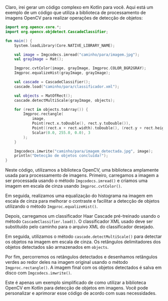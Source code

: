 Claro, irei gerar um código complexo em Kotlin para você. Aqui está um exemplo de um código que utiliza a biblioteca de processamento de imagens OpenCV para realizar operações de detecção de objetos:

```kotlin
import org.opencv.core.*;
import org.opencv.objdetect.CascadeClassifier;

fun main() {
    System.loadLibrary(Core.NATIVE_LIBRARY_NAME);

    val image = Imgcodecs.imread("caminho/para/imagem.jpg");
    val grayImage = Mat();

    Imgproc.cvtColor(image, grayImage, Imgproc.COLOR_BGR2GRAY);
    Imgproc.equalizeHist(grayImage, grayImage);

    val cascade = CascadeClassifier();
    cascade.load("caminho/para/classificador.xml");

    val objects = MatOfRect();
    cascade.detectMultiScale(grayImage, objects);

    for (rect in objects.toArray()) {
        Imgproc.rectangle(
            image,
            Point(rect.x.toDouble(), rect.y.toDouble()),
            Point((rect.x + rect.width).toDouble(), (rect.y + rect.height).toDouble()),
            Scalar(0.0, 255.0, 0.0), 3
        );
    }

    Imgcodecs.imwrite("caminho/para/imagem_detectada.jpg", image);
    println("Detecção de objetos concluída!");
}
```

Neste código, utilizamos a biblioteca OpenCV, uma biblioteca amplamente usada para processamento de imagens. Primeiro, carregamos a imagem a ser processada usando o método `Imgcodecs.imread()` e criamos uma imagem em escala de cinza usando `Imgproc.cvtColor()`.

Em seguida, realizamos uma equalização do histograma na imagem em escala de cinza para melhorar o contraste e facilitar a detecção de objetos utilizando o método `Imgproc.equalizeHist()`.

Depois, carregamos um classificador Haar Cascade pré-treinado usando o método `CascadeClassifier.load()`. O classificador XML usado deve ser substituído pelo caminho para o arquivo XML do classificador desejado.

Em seguida, utilizamos o método `cascade.detectMultiScale()` para detectar os objetos na imagem em escala de cinza. Os retângulos delimitadores dos objetos detectados são armazenados em `objects`.

Por fim, percorremos os retângulos detectados e desenhamos retângulos verdes ao redor deles na imagem original usando o método `Imgproc.rectangle()`. A imagem final com os objetos detectados é salva em disco com `Imgcodecs.imwrite()`.

Este é apenas um exemplo simplificado de como utilizar a biblioteca OpenCV em Kotlin para detecção de objetos em imagens. Você pode personalizar e aprimorar esse código de acordo com suas necessidades.